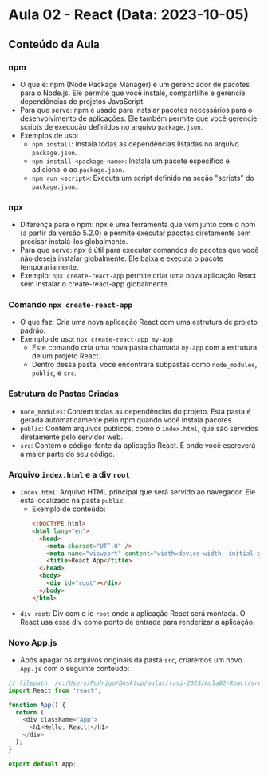 # Aula 02 - React (Data: 2023-10-05)

## Conteúdo da Aula

### npm
- O que é: npm (Node Package Manager) é um gerenciador de pacotes para o Node.js. Ele permite que você instale, compartilhe e gerencie dependências de projetos JavaScript.
- Para que serve: npm é usado para instalar pacotes necessários para o desenvolvimento de aplicações. Ele também permite que você gerencie scripts de execução definidos no arquivo `package.json`.
- Exemplos de uso:
  - `npm install`: Instala todas as dependências listadas no arquivo `package.json`.
  - `npm install <package-name>`: Instala um pacote específico e adiciona-o ao `package.json`.
  - `npm run <script>`: Executa um script definido na seção "scripts" do `package.json`.

### npx
- Diferença para o npm: npx é uma ferramenta que vem junto com o npm (a partir da versão 5.2.0) e permite executar pacotes diretamente sem precisar instalá-los globalmente.
- Para que serve: npx é útil para executar comandos de pacotes que você não deseja instalar globalmente. Ele baixa e executa o pacote temporariamente.
- Exemplo: `npx create-react-app` permite criar uma nova aplicação React sem instalar o create-react-app globalmente.

### Comando `npx create-react-app`
- O que faz: Cria uma nova aplicação React com uma estrutura de projeto padrão.
- Exemplo de uso: `npx create-react-app my-app`
  - Este comando cria uma nova pasta chamada `my-app` com a estrutura de um projeto React.
  - Dentro dessa pasta, você encontrará subpastas como `node_modules`, `public`, e `src`.

### Estrutura de Pastas Criadas
- `node_modules`: Contém todas as dependências do projeto. Esta pasta é gerada automaticamente pelo npm quando você instala pacotes.
- `public`: Contém arquivos públicos, como o `index.html`, que são servidos diretamente pelo servidor web.
- `src`: Contém o código-fonte da aplicação React. É onde você escreverá a maior parte do seu código.

### Arquivo `index.html` e a div `root`
- `index.html`: Arquivo HTML principal que será servido ao navegador. Ele está localizado na pasta `public`.
  - Exemplo de conteúdo:
    ```html
    <!DOCTYPE html>
    <html lang="en">
      <head>
        <meta charset="UTF-8" />
        <meta name="viewport" content="width=device-width, initial-scale=1.0" />
        <title>React App</title>
      </head>
      <body>
        <div id="root"></div>
      </body>
    </html>
    ```
- `div root`: Div com o id `root` onde a aplicação React será montada. O React usa essa div como ponto de entrada para renderizar a aplicação.

### Novo App.js
- Após apagar os arquivos originais da pasta `src`, criaremos um novo `App.js` com o seguinte conteúdo:

```javascript
// filepath: /c:/Users/Rodrigo/Desktop/aulas/tasi-2025/Aula02-React/src/App.js
import React from 'react';

function App() {
  return (
    <div className="App">
      <h1>Hello, React!</h1>
    </div>
  );
}

export default App;
```
